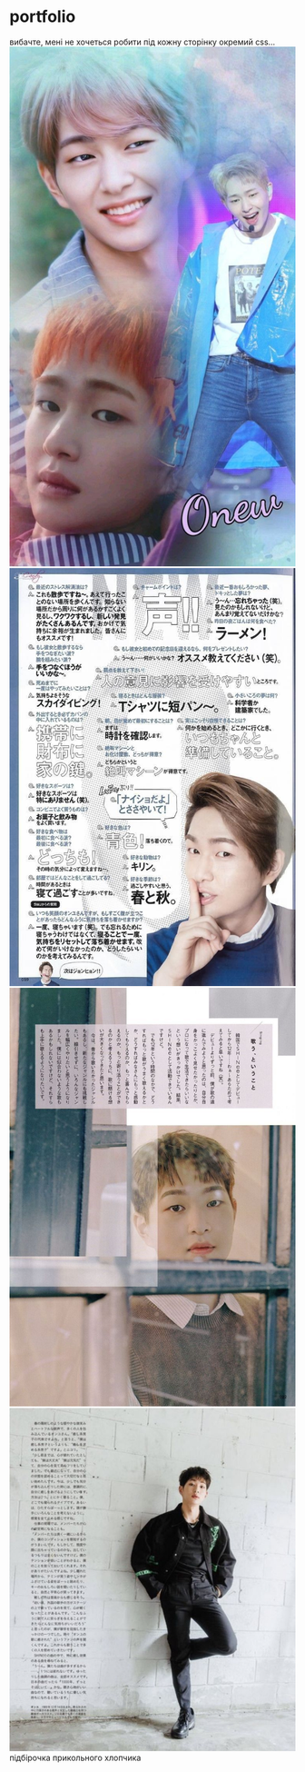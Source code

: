# portfolio

вибачте, мені не хочеться робити під кожну сторінку окремий css...
<img src="./assets/images/onew.jpg" alt="onew"/>
<img src="./assets/images/onew_1.jpg" alt="onew"/>
<img src="./assets/images/onew_2.jpg" alt="onew"/>
<img src="./assets/images/onew_3.jpg" alt="onew"/>
підбірочка прикольного хлопчика
